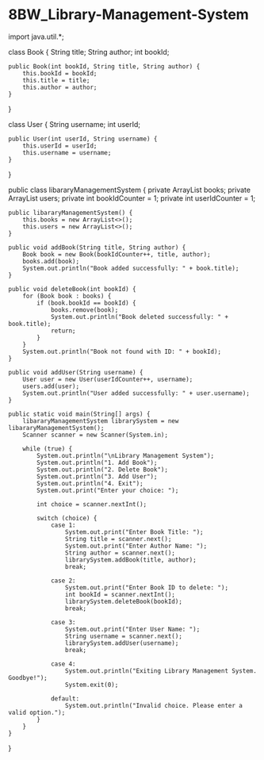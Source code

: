 # 8BW_Library-Management-System
import java.util.*;

class Book {
    String title;
    String author;
    int bookId;

    public Book(int bookId, String title, String author) {
        this.bookId = bookId;
        this.title = title;
        this.author = author;
    }
}

class User {
    String username;
    int userId;

    public User(int userId, String username) {
        this.userId = userId;
        this.username = username;
    }
}

public class libararyManagementSystem {
    private ArrayList<Book> books;
    private ArrayList<User> users;
    private int bookIdCounter = 1;
    private int userIdCounter = 1;

    public libararyManagementSystem() {
        this.books = new ArrayList<>();
        this.users = new ArrayList<>();
    }

    public void addBook(String title, String author) {
        Book book = new Book(bookIdCounter++, title, author);
        books.add(book);
        System.out.println("Book added successfully: " + book.title);
    }

    public void deleteBook(int bookId) {
        for (Book book : books) {
            if (book.bookId == bookId) {
                books.remove(book);
                System.out.println("Book deleted successfully: " + book.title);
                return;
            }
        }
        System.out.println("Book not found with ID: " + bookId);
    }

    public void addUser(String username) {
        User user = new User(userIdCounter++, username);
        users.add(user);
        System.out.println("User added successfully: " + user.username);
    }

    public static void main(String[] args) {
        libararyManagementSystem librarySystem = new libararyManagementSystem();
        Scanner scanner = new Scanner(System.in);

        while (true) {
            System.out.println("\nLibrary Management System");
            System.out.println("1. Add Book");
            System.out.println("2. Delete Book");
            System.out.println("3. Add User");
            System.out.println("4. Exit");
            System.out.print("Enter your choice: ");

            int choice = scanner.nextInt();

            switch (choice) {
                case 1:
                    System.out.print("Enter Book Title: ");
                    String title = scanner.next();
                    System.out.print("Enter Author Name: ");
                    String author = scanner.next();
                    librarySystem.addBook(title, author);
                    break;

                case 2:
                    System.out.print("Enter Book ID to delete: ");
                    int bookId = scanner.nextInt();
                    librarySystem.deleteBook(bookId);
                    break;

                case 3:
                    System.out.print("Enter User Name: ");
                    String username = scanner.next();
                    librarySystem.addUser(username);
                    break;

                case 4:
                    System.out.println("Exiting Library Management System. Goodbye!");
                    System.exit(0);

                default:
                    System.out.println("Invalid choice. Please enter a valid option.");
            }
        }
    }
}
